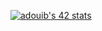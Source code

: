 [![adouib's 42 stats](https://badge.mediaplus.ma/binary/adouib)](https://github.com/oakoudad/badge42)
